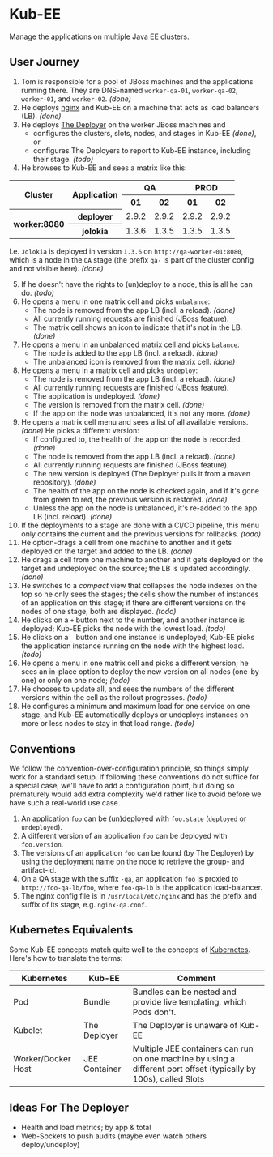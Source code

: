 # Kub-EE

Manage the applications on multiple Java EE clusters.

## User Journey

1. Tom is responsible for a pool of JBoss machines and the applications running there.
   They are DNS-named `worker-qa-01`, `worker-qa-02`, `worker-01`, and `worker-02`. _(done)_
1. He deploys [nginx](http://nginx.org) and Kub-EE on a machine that acts as load balancers (LB). _(done)_
1. He deploys [The Deployer](https://github.com/t1/deployer) on the worker JBoss machines and
    * configures the clusters, slots, nodes, and stages in Kub-EE _(done)_, or
    * configures The Deployers to report to Kub-EE instance, including their stage. _(todo)_
1. He browses to Kub-EE and sees a matrix like this:
<table>
 <tbody>
  <tr>
   <th rowspan="2">Cluster</th>
   <th rowspan="2">Application</th>
   <th colspan="2">QA</th>
   <th colspan="2">PROD</th>
  </tr>
  <tr>
   <th>01</th>
   <th>02</th>
   <th>01</th>
   <th>02</th>
  </tr>
  <tr>
   <th rowspan="2">worker:8080</th>
   <th>deployer</th>
   <td>2.9.2</td>
   <td>2.9.2</td>
   <td>2.9.2</td>
   <td>2.9.2</td>
  </tr>
  <tr>
   <th>jolokia</th>
   <td>1.3.6</td>
   <td>1.3.5</td>
   <td>1.3.5</td>
   <td>1.3.5</td>
  </tr>
 </tbody>
</table>

   I.e. `Jolokia` is deployed in version `1.3.6` on `http://qa-worker-01:8080`, which is a node in the `QA` stage
   (the prefix `qa-` is part of the cluster config and not visible here). _(done)_

5. If he doesn't have the rights to (un)deploy to a node, this is all he can do. _(todo)_
1. He opens a menu in one matrix cell and picks `unbalance`:
    * The node is removed from the app LB (incl. a reload). _(done)_
    * All currently running requests are finished (JBoss feature).
    * The matrix cell shows an icon to indicate that it's not in the LB. _(done)_
1. He opens a menu in an unbalanced matrix cell and picks `balance`:
    * The node is added to the app LB (incl. a reload). _(done)_
    * The unbalanced icon is removed from the matrix cell. _(done)_
1. He opens a menu in a matrix cell and picks `undeploy`:
    * The node is removed from the app LB (incl. a reload). _(done)_
    * All currently running requests are finished (JBoss feature).
    * The application is undeployed. _(done)_
    * The version is removed from the matrix cell. _(done)_
    * If the app on the node was unbalanced, it's not any more. _(done)_
1. He opens a matrix cell menu and sees a list of all available versions. _(done)_
   He picks a different version:
    * If configured to, the health of the app on the node is recorded. _(done)_
    * The node is removed from the app LB (incl. a reload). _(done)_
    * All currently running requests are finished (JBoss feature).
    * The new version is deployed (The Deployer pulls it from a maven repository). _(done)_
    * The health of the app on the node is checked again, and if it's gone from green to red, the previous version is restored. _(done)_
    * Unless the app on the node is unbalanced, it's re-added to the app LB (incl. reload). _(done)_
1. If the deployments to a stage are done with a CI/CD pipeline, this menu only contains the current
   and the previous versions for rollbacks. _(todo)_
1. He option-drags a cell from one machine to another and it gets deployed on the target and added to the LB. _(done)_
1. He drags a cell from one machine to another and it gets deployed on the target and undeployed on the source;
   the LB is updated accordingly. _(done)_
1. He switches to a _compact_ view that collapses the node indexes on the top so he only sees the stages;
   the cells show the number of instances of an application on this stage;
   if there are different versions on the nodes of one stage, both are displayed. _(todo)_
1. He clicks on a `+` button next to the number, and another instance is deployed;
   Kub-EE picks the node with the lowest load. _(todo)_
1. He clicks on a `-` button and one instance is undeployed;
   Kub-EE picks the application instance running on the node with the highest load. _(todo)_
1. He opens a menu in one matrix cell and picks a different version;
   he sees an in-place option to deploy the new version on all nodes (one-by-one) or only on one node; _(todo)_
1. He chooses to update all, and sees the numbers of the different versions within the cell as the rollout progresses. _(todo)_
1. He configures a minimum and maximum load for one service on one stage,
   and Kub-EE automatically deploys or undeploys instances on more or less nodes to stay in that load range. _(todo)_


## Conventions

We follow the convention-over-configuration principle, so things simply work for a standard setup.
If following these conventions do not suffice for a special case, we'll have to add a configuration point,
but doing so prematurely would add extra complexity we'd rather like to avoid before we have such a real-world use case.

1. An application `foo` can be (un)deployed with `foo.state` (`deployed` or `undeployed`).
1. A different version of an application `foo` can be deployed with `foo.version`.
1. The versions of an application `foo` can be found (by The Deployer) by using the deployment name on the node
   to retrieve the group- and artifact-id.
1. On a QA stage with the suffix `-qa`, an application `foo` is proxied to `http://foo-qa-lb/foo`,
   where `foo-qa-lb` is the application load-balancer. 
1. The nginx config file is in `/usr/local/etc/nginx` and has the prefix and suffix of its stage, e.g. `nginx-qa.conf`.

## Kubernetes Equivalents

Some Kub-EE concepts match quite well to the concepts of [Kubernetes](https://kubernetes.io).
Here's how to translate the terms:

| Kubernetes | Kub-EE | Comment |
| --- | --- | --- |
| Pod | Bundle | Bundles can be nested and provide live templating, which Pods don't. |
| Kubelet | The Deployer | The Deployer is unaware of Kub-EE |
| Worker/Docker Host | JEE Container | Multiple JEE containers can run on one machine by using a different port offset (typically by 100s), called Slots |


## Ideas For The Deployer

* Health and load metrics; by app & total
* Web-Sockets to push audits (maybe even watch others deploy/undeploy)
